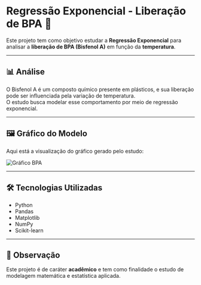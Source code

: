 # Regressão Exponencial - Liberação de BPA 🔬

Este projeto tem como objetivo estudar a **Regressão Exponencial** para analisar a **liberação de BPA (Bisfenol A)** em função da **temperatura**.

---

## 📊 Análise
O Bisfenol A é um composto químico presente em plásticos, e sua liberação pode ser influenciada pela variação de temperatura.  
O estudo busca modelar esse comportamento por meio de regressão exponencial.

---

## 🖼️ Gráfico do Modelo
Aqui está a visualização do gráfico gerado pelo estudo:

![Gráfico BPA](images/grafico_exponencialBPA)



---

## 🛠️ Tecnologias Utilizadas
- Python  
- Pandas  
- Matplotlib  
- NumPy  
- Scikit-learn  

---

## 📌 Observação
Este projeto é de caráter **acadêmico** e tem como finalidade o estudo de modelagem matemática e estatística aplicada.
